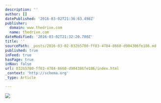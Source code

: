 ```yaml
---
description: ''
author: []
datePublished: '2016-03-02T21:36:03.498Z'
publisher:
  domain: www.thedrive.com
  name: thedrive.com
dateModified: '2016-03-02T21:32:20.700Z'
title: ''
sourcePath: _posts/2016-03-02-032b5780-ff03-4784-8660-d904386fe186.md
published: true
inFeed: true
hasPage: true
inNav: false
url: 032b5780-ff03-4784-8660-d904386fe186/index.html
_context: 'http://schema.org'
_type: Article

---
```

![](http://d254andzyoxz3f.cloudfront.net/030116-geneva-aston-martin-db11-hero.jpg)